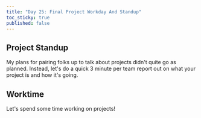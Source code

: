 ```yaml
---
title: "Day 25: Final Project Workday And Standup"
toc_sticky: true
published: false
---
```


## Project Standup

My plans for pairing folks up to talk about projects didn't quite go as planned.  Instead, let's do a quick 3 minute per team report out on what your project is and how it's going.

## Worktime

Let's spend some time working on projects!